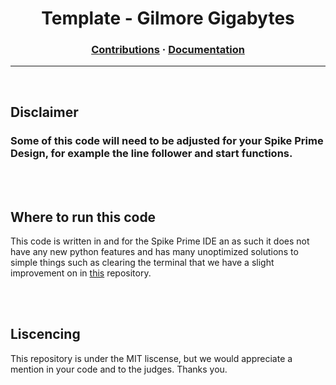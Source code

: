 <h1 align="center">
  <strong>Template - Gilmore Gigabytes</strong>
</h1>

<h3 align="center">
  <a href="#">Contributions</a>
  <span>·</span>
  <a href="https://github.com/GilmoreGigabytes/Spike-Ide-Template/blob/main/Documentation.md">Documentation</a>
</h3>

---


<br>

## **Disclaimer**

### Some of this code will need to be adjusted for your Spike Prime Design, for example the line follower and start functions.

<br>


<br>

## Where to run this code

This code is written in and for the Spike Prime IDE an as such it does not have any new python features and has many unoptimized solutions to simple things such as clearing the terminal that we have a slight improvement on in <a href="https://github.com/GilmoreGigabytes/Template">this</a> repository. 

<br>

<br>

## Liscencing

This repository is under the MIT liscense, but we would appreciate a mention in your code and to the judges. Thanks you.
